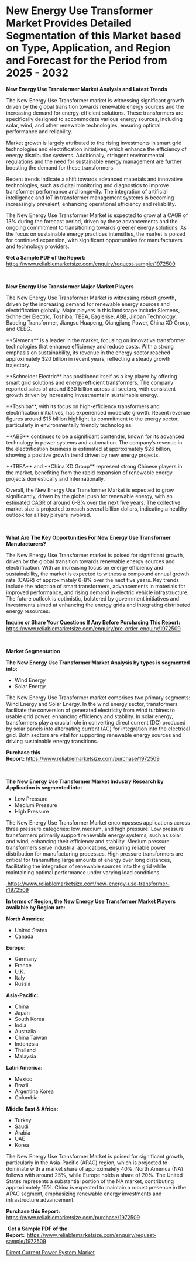 <p><h1>New Energy Use Transformer Market Provides Detailed Segmentation of this Market based on Type, Application, and Region and Forecast for the Period from 2025 - 2032</h1></p><p><strong>New Energy Use Transformer Market Analysis and Latest Trends</strong></p>
<p><p>The New Energy Use Transformer market is witnessing significant growth driven by the global transition towards renewable energy sources and the increasing demand for energy-efficient solutions. These transformers are specifically designed to accommodate various energy sources, including solar, wind, and other renewable technologies, ensuring optimal performance and reliability.</p><p>Market growth is largely attributed to the rising investments in smart grid technologies and electrification initiatives, which enhance the efficiency of energy distribution systems. Additionally, stringent environmental regulations and the need for sustainable energy management are further boosting the demand for these transformers. </p><p>Recent trends indicate a shift towards advanced materials and innovative technologies, such as digital monitoring and diagnostics to improve transformer performance and longevity. The integration of artificial intelligence and IoT in transformer management systems is becoming increasingly prevalent, enhancing operational efficiency and reliability. </p><p>The New Energy Use Transformer Market is expected to grow at a CAGR of 13% during the forecast period, driven by these advancements and the ongoing commitment to transitioning towards greener energy solutions. As the focus on sustainable energy practices intensifies, the market is poised for continued expansion, with significant opportunities for manufacturers and technology providers.</p></p>
<p><strong>Get a Sample PDF of the Report:&nbsp;</strong> <a href="https://www.reliablemarketsize.com/enquiry/request-sample/1972509?utm_campaign=3544&utm_medium=2&utm_source=Github&utm_content=ia&utm_term=07042025&utm_id=new-energy-use-transformer">https://www.reliablemarketsize.com/enquiry/request-sample/1972509</a></p>
<p>&nbsp;</p>
<p><strong>New Energy Use Transformer Major Market Players</strong></p>
<p><p>The New Energy Use Transformer Market is witnessing robust growth, driven by the increasing demand for renewable energy sources and electrification globally. Major players in this landscape include Siemens, Schneider Electric, Toshiba, TBEA, Eaglerise, ABB, Jinpan Technology, Baoding Transformer, Jiangsu Huapeng, Qiangjiang Power, China XD Group, and CEEG.</p><p>**Siemens** is a leader in the market, focusing on innovative transformer technologies that enhance efficiency and reduce costs. With a strong emphasis on sustainability, its revenue in the energy sector reached approximately $20 billion in recent years, reflecting a steady growth trajectory.</p><p>**Schneider Electric** has positioned itself as a key player by offering smart grid solutions and energy-efficient transformers. The company reported sales of around $30 billion across all sectors, with consistent growth driven by increasing investments in sustainable energy.</p><p>**Toshiba**, with its focus on high-efficiency transformers and electrification initiatives, has experienced moderate growth. Recent revenue figures around $15 billion highlight its commitment to the energy sector, particularly in environmentally friendly technologies.</p><p>**ABB** continues to be a significant contender, known for its advanced technology in power systems and automation. The company’s revenue in the electrification business is estimated at approximately $26 billion, showing a positive growth trend driven by new energy projects.</p><p>**TBEA** and **China XD Group** represent strong Chinese players in the market, benefiting from the rapid expansion of renewable energy projects domestically and internationally.</p><p>Overall, the New Energy Use Transformer Market is expected to grow significantly, driven by the global push for renewable energy, with an estimated CAGR of around 6-8% over the next five years. The collective market size is projected to reach several billion dollars, indicating a healthy outlook for all key players involved.</p></p>
<p>&nbsp;</p>
<p><strong>What Are The Key Opportunities For New Energy Use Transformer Manufacturers?</strong></p>
<p><p>The New Energy Use Transformer market is poised for significant growth, driven by the global transition towards renewable energy sources and electrification. With an increasing focus on energy efficiency and sustainability, the market is expected to witness a compound annual growth rate (CAGR) of approximately 6-8% over the next five years. Key trends include the adoption of smart transformers, advancements in materials for improved performance, and rising demand in electric vehicle infrastructure. The future outlook is optimistic, bolstered by government initiatives and investments aimed at enhancing the energy grids and integrating distributed energy resources.</p></p>
<p><strong>Inquire or Share Your Questions If Any Before Purchasing This Report:</strong> <a href="https://www.reliablemarketsize.com/enquiry/pre-order-enquiry/1972509?utm_campaign=3544&utm_medium=2&utm_source=Github&utm_content=ia&utm_term=07042025&utm_id=new-energy-use-transformer">https://www.reliablemarketsize.com/enquiry/pre-order-enquiry/1972509</a></p>
<p>&nbsp;</p>
<p><strong>Market Segmentation</strong></p>
<p><strong>The New Energy Use Transformer Market Analysis by types is segmented into:</strong></p>
<p><ul><li>Wind Energy</li><li>Solar Energy</li></ul></p>
<p><p>The New Energy Use Transformer market comprises two primary segments: Wind Energy and Solar Energy. In the wind energy sector, transformers facilitate the conversion of generated electricity from wind turbines to usable grid power, enhancing efficiency and stability. In solar energy, transformers play a crucial role in converting direct current (DC) produced by solar panels into alternating current (AC) for integration into the electrical grid. Both sectors are vital for supporting renewable energy sources and driving sustainable energy transitions.</p></p>
<p><strong>Purchase this Report:&nbsp;</strong><a href="https://www.reliablemarketsize.com/purchase/1972509?utm_campaign=3544&utm_medium=2&utm_source=Github&utm_content=ia&utm_term=07042025&utm_id=new-energy-use-transformer">https://www.reliablemarketsize.com/purchase/1972509</a></p>
<p>&nbsp;</p>
<p><strong>The New Energy Use Transformer Market Industry Research by Application is segmented into:</strong></p>
<p><ul><li>Low Pressure</li><li>Medium Pressure</li><li>High Pressure</li></ul></p>
<p><p>The New Energy Use Transformer Market encompasses applications across three pressure categories: low, medium, and high pressure. Low pressure transformers primarily support renewable energy systems, such as solar and wind, enhancing their efficiency and stability. Medium pressure transformers serve industrial applications, ensuring reliable power distribution for manufacturing processes. High pressure transformers are critical for transmitting large amounts of energy over long distances, facilitating the integration of renewable sources into the grid while maintaining optimal performance under varying load conditions.</p></p>
<p><a href="https://www.reliablemarketsize.com/new-energy-use-transformer-r1972509?utm_campaign=3544&utm_medium=2&utm_source=Github&utm_content=ia&utm_term=07042025&utm_id=new-energy-use-transformer">&nbsp;https://www.reliablemarketsize.com/new-energy-use-transformer-r1972509</a></p>
<p><strong>In terms of Region, the New Energy Use Transformer Market Players available by Region are:</strong></p>
<p>
    <p> <strong> North America: </strong>
        <ul>
            <li>United States</li>
            <li>Canada</li>
        </ul>
        </p> 
    <p> <strong> Europe: </strong>
        <ul>
            <li>Germany</li>
            <li>France</li>
            <li>U.K.</li>
            <li>Italy</li>
            <li>Russia</li>
        </ul>
        </p> 
    <p> <strong> Asia-Pacific: </strong>
        <ul>
            <li>China</li>
            <li>Japan</li>
            <li>South Korea</li>
            <li>India</li>
            <li>Australia</li>
            <li>China Taiwan</li>
            <li>Indonesia</li>
            <li>Thailand</li>
            <li>Malaysia</li>
        </ul>
        </p> 
    <p> <strong> Latin America: </strong>
        <ul>
            <li>Mexico</li>
            <li>Brazil</li>
            <li>Argentina Korea</li>
            <li>Colombia</li>
        </ul>
        </p> 
    <p> <strong> Middle East & Africa: </strong>
        <ul>
            <li>Turkey</li>
            <li>Saudi</li>
            <li>Arabia</li>
            <li>UAE</li>
            <li>Korea</li>
        </ul>
    </p>
    </p>
<p><p>The New Energy Use Transformer Market is poised for significant growth, particularly in the Asia-Pacific (APAC) region, which is projected to dominate with a market share of approximately 40%. North America (NA) follows with around 25%, while Europe holds a share of 20%. The United States represents a substantial portion of the NA market, contributing approximately 15%. China is expected to maintain a robust presence in the APAC segment, emphasizing renewable energy investments and infrastructure advancement.</p></p>
<p><strong>Purchase this Report: </strong><a href="https://www.reliablemarketsize.com/purchase/1972509?utm_campaign=3544&utm_medium=2&utm_source=Github&utm_content=ia&utm_term=07042025&utm_id=new-energy-use-transformer">https://www.reliablemarketsize.com/purchase/1972509</a></p>
<p>&nbsp;<strong>Get a Sample PDF of the Report:&nbsp;&nbsp;</strong><a href="https://www.reliablemarketsize.com/enquiry/request-sample/1972509?utm_campaign=3544&utm_medium=2&utm_source=Github&utm_content=ia&utm_term=07042025&utm_id=new-energy-use-transformer">https://www.reliablemarketsize.com/enquiry/request-sample/1972509</a></p>
<p><strong></strong></p>
<p><p><a href="https://github.com/sanokdagada01/Market-Research-Report-List-1/blob/main/direct-current-power-system-market.md?utm_campaign=3544&utm_medium=2&utm_source=Github&utm_content=ia&utm_term=07042025&utm_id=new-energy-use-transformer">Direct Current Power System Market</a></p></p>
